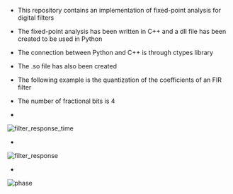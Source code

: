 - This repository contains an implementation of fixed-point analysis for digital filters
 - The fixed-point analysis has been written in C++ and a dll file has been created to be used in Python
 - The connection between Python and C++ is through ctypes library
 - The .so file has also been created
 - The following example is the quantization of the coefficients of an FIR filter
 - The number of fractional bits is 4

 -   

![filter_response_time](https://github.com/Shahrokh-Hamidi/Fixed-Point-Analysis/assets/156338354/580d3747-39fb-43d2-8c3b-56b95f1de756)

-

![filter_response](https://github.com/Shahrokh-Hamidi/Fixed-Point-Analysis/assets/156338354/a12eae0c-8924-4e4c-914c-247670398acd)

-

![phase](https://github.com/Shahrokh-Hamidi/Fixed-Point-Analysis/assets/156338354/44f45799-ac0c-452d-8447-fc02ce787a78)
